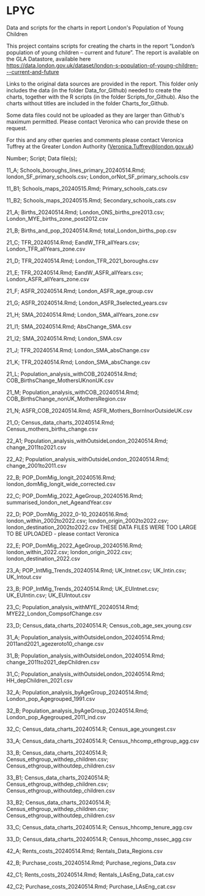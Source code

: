 # LPYC
Data and scripts for the charts in report London's Population of Young Children

This project contains scripts for creating the charts in the report “London’s population of young children – current and future”.
The report is available on the GLA Datastore, available here https://data.london.gov.uk/dataset/london-s-population-of-young-children---current-and-future

Links to the original data sources are provided in the report. This folder only includes the data (in the folder Data_for_Github) needed to create the charts, together with the R scripts (in the folder Scripts_for_Github).
Also the charts without titles are included in the folder Charts_for_Github. 

Some data files could not be uploaded as they are larger than Github's maximum permitted. Please contact Veronica who can provide these on request. 

For this and any other queries and comments please contact Veronica Tuffrey at the Greater London Authority
(Veronica.Tuffrey@london.gov.uk)

Number;	Script;					Data file(s);

11_A;	Schools_boroughs_lines_primary_20240514.Rmd;	london_SF_primary_schools.csv;
                                                London_orNot_SF_primary_schools.csv
						
11_B1;	Schools_maps_20240515.Rmd;		Primary_schools_cats.csv

11_B2;	Schools_maps_20240515.Rmd;			Secondary_schools_cats.csv

21_A;	Births_20240514.Rmd;				London_ONS_births_pre2013.csv;
                                                London_MYE_births_zone_post2012.csv
						
21_B;	Births_and_pop_20240514.Rmd;			total_London_births_pop.csv

21_C;	TFR_20240514.Rmd;				EandW_TFR_allYears.csv;
                                                London_TFR_allYears_zone.csv	
						
21_D;	TFR_20240514.Rmd;				London_TFR_2021_boroughs.csv

21_E;	TFR_20240514.Rmd;				EandW_ASFR_allYears.csv;
                                                London_ASFR_allYears_zone.csv
						
21_F;	ASFR_20240514.Rmd;				London_ASFR_age_group.csv	

21_G;	ASFR_20240514.Rmd;				London_ASFR_3selected_years.csv	

21_H;	SMA_20240514.Rmd;				London_SMA_allYears_zone.csv

21_I1;	SMA_20240514.Rmd;				AbsChange_SMA.csv

21_I2;	SMA_20240514.Rmd;				London_SMA.csv	

21_J;	TFR_20240514.Rmd;				London_SMA_absChange.csv

21_K;	TFR_20240514.Rmd;				London_SMA_absChange.csv

21_L;	Population_analysis_withCOB_20240514.Rmd;	COB_BirthsChange_MothersUKnonUK.csv

21_M;	Population_analysis_withCOB_20240514.Rmd;	COB_BirthsChange_nonUK_MothersRegion.csv

21_N;	ASFR_COB_20240514.Rmd;			ASFR_Mothers_BornInorOutsideUK.csv

21_O;	Census_data_charts_20240514.Rmd;		Census_mothers_births_change.csv

22_A1;	Population_analysis_withOutsideLondon_20240514.Rmd;	change_2011to2021.csv

22_A2;	Population_analysis_withOutsideLondon_20240514.Rmd;	change_2001to2011.csv

22_B;	POP_DomMig_longit_20240516.Rmd;		london_domMig_longit_wide_corrected.csv	

22_C;	POP_DomMig_2022_AgeGroup_20240516.Rmd;	summarised_london_net_AgeandYear.csv

22_D;	POP_DomMig_2022_0-10_20240516.Rmd;		london_within_2002to2022.csv;
						london_origin_2002to2022.csv;
                                                london_destination_2002to2022.csv
THESE DATA FILES WERE TOO LARGE TO BE UPLOADED - please contact Veronica
						
22_E;	POP_DomMig_2022_AgeGroup_20240516.Rmd;	london_within_2022.csv;
                                                london_origin_2022.csv;	
                                                london_destination_2022.csv
						
23_A;	POP_IntMig_Trends_20240514.Rmd;		UK_Intnet.csv;
                                                UK_Intin.csv;
                                                UK_Intout.csv
						
23_B;	POP_IntMig_Trends_20240514.Rmd;		UK_EUIntnet.csv;
						UK_EUIntin.csv;
                                                UK_EUIntout.csv
						
23_C;	Population_analysis_withMYE_20240514.Rmd;	MYE22_London_CompsofChange.csv

23_D;	Census_data_charts_20240514.R;		Census_cob_age_sex_young.csv

31_A;	Population_analysis_withOutsideLondon_20240514.Rmd;	2011and2021_agezeroto10_change.csv	

31_B;	Population_analysis_withOutsideLondon_20240514.Rmd;	change_2011to2021_depChildren.csv

31_C;	Population_analysis_withOutsideLondon_20240514.Rmd;	HH_depChildren_2021.csv

32_A;	Population_analysis_byAgeGroup_20240514.Rmd;		London_pop_Agegrouped_1991.csv	

32_B;	Population_analysis_byAgeGroup_20240514.Rmd;	London_pop_Agegrouped_2011_ind.csv

32_C;	Census_data_charts_20240514.R;		Census_age_youngest.csv

33_A;	Census_data_charts_20240514.R;		Census_hhcomp_ethgroup_agg.csv

33_B;	Census_data_charts_20240514.R;		Census_ethgroup_withdep_children.csv;
						Census_ethgroup_withoutdep_children.csv
      
33_B1;	Census_data_charts_20240514.R;		Census_ethgroup_withdep_children.csv;
                                                Census_ethgroup_withoutdep_children.csv
						
33_B2;	Census_data_charts_20240514.R;		Census_ethgroup_withdep_children.csv;
						Census_ethgroup_withoutdep_children.csv
      
33_C;	Census_data_charts_20240514.R;		Census_hhcomp_tenure_agg.csv

33_D;	Census_data_charts_20240514.R;		Census_hhcomp_nssec_agg.csv

42_A;	Rents_costs_20240514.Rmd;			Rentals_Data_Regions.csv

42_B;	Purchase_costs_20240514.Rmd;		Purchase_regions_Data.csv

42_C1;	Rents_costs_20240514.Rmd;			Rentals_LAsEng_Data_cat.csv

42_C2;	Purchase_costs_20240514.Rmd;			Purchase_LAsEng_cat.csv	
